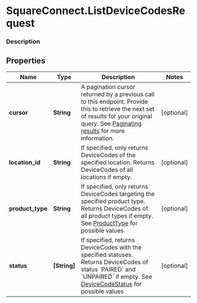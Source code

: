 # SquareConnect.ListDeviceCodesRequest

### Description



## Properties
Name | Type | Description | Notes
------------ | ------------- | ------------- | -------------
**cursor** | **String** | A pagination cursor returned by a previous call to this endpoint. Provide this to retrieve the next set of results for your original query.  See [Paginating results](#paginatingresults) for more information. | [optional] 
**location_id** | **String** | If specified, only returns DeviceCodes of the specified location. Returns DeviceCodes of all locations if empty. | [optional] 
**product_type** | **String** | If specified, only returns DeviceCodes targeting the specified product type. Returns DeviceCodes of all product types if empty. See [ProductType](#type-producttype) for possible values | [optional] 
**status** | **[String]** | If specified, returns DeviceCodes with the specified statuses. Returns DeviceCodes of status &#x60;PAIRED&#x60; and &#x60;UNPAIRED&#x60; if empty. See [DeviceCodeStatus](#type-devicecodestatus) for possible values | [optional] 


